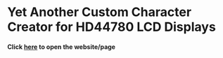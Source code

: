 # Yet Another Custom Character Creator for HD44780 LCD Displays 
#### Click [here](https://sarijen.github.io/lcd-custom-char-creator/) to open the website/page
